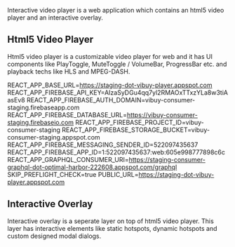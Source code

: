 Interactive video player is a web application which contains an html5 video player and an interactive overlay.

## Html5 Video Player

Html5 video player is a customizable video player for web and it has UI components like PlayToggle, MuteToggle / VolumeBar, ProgressBar etc. and playback techs like HLS and MPEG-DASH.

REACT_APP_BASE_URL=https://staging-dot-vibuy-player.appspot.com
REACT_APP_FIREBASE_API_KEY=AIzaSyDGu4qq7yl2RMAOxTTxzYLa8w3tiAasEv8
REACT_APP_FIREBASE_AUTH_DOMAIN=vibuy-consumer-staging.firebaseapp.com
REACT_APP_FIREBASE_DATABASE_URL=https://vibuy-consumer-staging.firebaseio.com
REACT_APP_FIREBASE_PROJECT_ID=vibuy-consumer-staging
REACT_APP_FIREBASE_STORAGE_BUCKET=vibuy-consumer-staging.appspot.com
REACT_APP_FIREBASE_MESSAGING_SENDER_ID=522097435637
REACT_APP_FIREBASE_APP_ID=1:522097435637:web:605e998777898c6c
REACT_APP_GRAPHQL_CONSUMER_URI=https://staging-consumer-graphql-dot-optimal-harbor-222608.appspot.com/graphql
SKIP_PREFLIGHT_CHECK=true
PUBLIC_URL=https://staging-dot-vibuy-player.appspot.com

## Interactive Overlay

Interactive overlay is a seperate layer on top of html5 video player. This layer has interactive elements like static hotspots, dynamic hotspots and custom designed modal dialogs.
